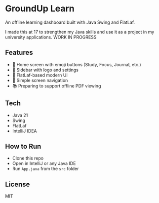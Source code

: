 # GroundUp Learn

An offline learning dashboard built with Java Swing and FlatLaf.

I made this at 17 to strengthen my Java skills and use it as a project in my university applications. WORK IN PROGRESS

## Features
- 📘 Home screen with emoji buttons (Study, Focus, Journal, etc.)
- 🧭 Sidebar with logo and settings
- 🎨 FlatLaf-based modern UI
- 🔄 Simple screen navigation
- 📚 Preparing to support offline PDF viewing

## Tech
- Java 21
- Swing
- FlatLaf
- IntelliJ IDEA

## How to Run
- Clone this repo
- Open in IntelliJ or any Java IDE
- Run `App.java` from the `src` folder

## License
MIT
